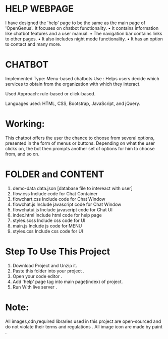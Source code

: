 
# HELP WEBPAGE 

I have designed the 'help' page to be the same as the main page of 'OpenGenus'. It focuses on chatbot functionality. 
•	It contains information like chatbot features and a user manual.
•	The navigation bar contains links to other pages.
•	It also includes night mode functionality. 
•	It has an option to contact and many more.

# CHATBOT 

Implemented Type: Menu-based chatbots
Use : Helps users decide which services to obtain from the organization with which they interact.

Used Approach: rule-based or click-based.

Languages used: HTML, CSS, Bootstrap, JavaScript, and jQuery.

# Working:

This chatbot offers the user the chance to choose from several options, presented in the form of menus or buttons. Depending on what the user clicks on, the bot then prompts another set of options for him to choose from, and so on.

# FOLDER and CONTENT
1. demo-data           data.json [database file to  intereact with user]
2. flow.css            Include code for Chat Container 
3. flowchart.css       Include code for Chat Window
4. flowchat.js         Include javascript code for Chat Window
5. flowchatui.js       Include javascript code for Chat UI
6. index.html          Include html code for help page
7. styles.scss         Include css code for  UI
8. main.js             Include js code for MENU
9. styles.css          Include css code for  UI

# Step To Use This Project 

1. Download Project and Unzip it.
2. Paste this folder into your project .
3. Open your code editor .
4. Add 'help' page tag into main page(index) of project.
5. Run With live server .


# Note: 
All images,cdn,required libraries used in this project are open-sourced and do not violate their terms and regulations .
All image icon are made by paint .

                                                  
